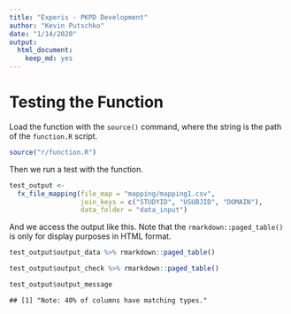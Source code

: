 ```yaml
---
title: "Experis - PKPD Development"
author: "Kevin Putschko"
date: "1/14/2020"
output: 
  html_document: 
    keep_md: yes
---
```




# Testing the Function

Load the function with the `source()` command, where the string is the path of the `function.R` script.  

```r
source("r/function.R")
```

Then we run a test with the function.


```r
test_output <-
  fx_file_mapping(file_map = "mapping/mapping1.csv",
                  join_keys = c("STUDYID", "USUBJID", "DOMAIN"),
                  data_folder = "data_input")
```

And we access the output like this.  Note that the `rmarkdown::paged_table()` is only for display purposes in HTML format.


```r
test_output$output_data %>% rmarkdown::paged_table()
```

<div data-pagedtable="false">
  <script data-pagedtable-source type="application/json">
{"columns":[{"label":["CPROJ"],"name":[1],"type":["dbl"],"align":["right"]},{"label":["GINV"],"name":[2],"type":["dbl"],"align":["right"]},{"label":["INV"],"name":[3],"type":["chr"],"align":["left"]},{"label":["GEOC"],"name":[4],"type":["chr"],"align":["left"]},{"label":["ID"],"name":[5],"type":["chr"],"align":["left"]},{"label":["PIPV"],"name":[6],"type":["dbl"],"align":["right"]},{"label":["VST"],"name":[7],"type":["dbl"],"align":["right"]},{"label":["GEN"],"name":[8],"type":["chr"],"align":["left"]},{"label":["ORIG"],"name":[9],"type":["chr"],"align":["left"]},{"label":["AMT"],"name":[10],"type":["chr"],"align":["left"]}],"data":[{"1":"1","2":"1","3":"DOSE NOT CHANGED","4":"2003-05","5":"CDISC01","6":"NA","7":"NA","8":"CDISC01.100008","9":"AE","10":"NA"},{"1":"2","2":"2","3":"DOSE NOT CHANGED","4":"2003-05-13","5":"CDISC01","6":"NA","7":"NA","8":"CDISC01.100008","9":"AE","10":"NA"},{"1":"3","2":"3","3":"DOSE NOT CHANGED","4":"2003-08-19","5":"CDISC01","6":"NA","7":"NA","8":"CDISC01.100008","9":"AE","10":"NA"},{"1":"1","2":"1","3":"DOSE NOT CHANGED","4":"2004-01-06","5":"CDISC01","6":"NA","7":"NA","8":"CDISC01.100014","9":"AE","10":"NA"},{"1":"2","2":"2","3":"DOSE NOT CHANGED","4":"2004-01-06","5":"CDISC01","6":"NA","7":"NA","8":"CDISC01.100014","9":"AE","10":"NA"},{"1":"3","2":"3","3":"DOSE NOT CHANGED","4":"2004-01-27","5":"CDISC01","6":"NA","7":"NA","8":"CDISC01.100014","9":"AE","10":"NA"},{"1":"4","2":"4","3":"DRUG INTERRUPTED","4":"2004-02-03","5":"CDISC01","6":"NA","7":"NA","8":"CDISC01.100014","9":"AE","10":"NA"},{"1":"5","2":"5","3":"DRUG INTERRUPTED","4":"2004-02-04","5":"CDISC01","6":"NA","7":"NA","8":"CDISC01.100014","9":"AE","10":"NA"},{"1":"1","2":"1","3":"DOSE NOT CHANGED","4":"2003-10-16","5":"CDISC01","6":"NA","7":"NA","8":"CDISC01.200001","9":"AE","10":"NA"},{"1":"5","2":"2","3":"DRUG WITHDRAWN","4":"2004-02-02","5":"CDISC01","6":"NA","7":"NA","8":"CDISC01.200001","9":"AE","10":"NA"},{"1":"3","2":"3","3":"DOSE NOT CHANGED","4":"2003-12-25","5":"CDISC01","6":"NA","7":"NA","8":"CDISC01.200001","9":"AE","10":"NA"},{"1":"4","2":"4","3":"DOSE NOT CHANGED","4":"2003-12-25","5":"CDISC01","6":"NA","7":"NA","8":"CDISC01.200001","9":"AE","10":"NA"},{"1":"2","2":"5","3":"DOSE NOT CHANGED","4":"2003-10-16","5":"CDISC01","6":"NA","7":"NA","8":"CDISC01.200001","9":"AE","10":"NA"},{"1":"3","2":"1","3":"DOSE NOT CHANGED","4":"2004-02-26","5":"CDISC01","6":"NA","7":"NA","8":"CDISC01.200002","9":"AE","10":"NA"},{"1":"1","2":"2","3":"DOSE NOT CHANGED","4":"2004-01-05","5":"CDISC01","6":"NA","7":"NA","8":"CDISC01.200002","9":"AE","10":"NA"},{"1":"2","2":"3","3":"DOSE NOT CHANGED","4":"2004-01-05","5":"CDISC01","6":"NA","7":"NA","8":"CDISC01.200002","9":"AE","10":"NA"},{"1":"NA","2":"NA","3":"NA","4":"NA","5":"CDISC01","6":"2","7":"1","8":"CDISC01.100008","9":"DA","10":"BASELINE"},{"1":"NA","2":"NA","3":"NA","4":"NA","5":"CDISC01","6":"3","7":"2","8":"CDISC01.100008","9":"DA","10":"WEEK 2"},{"1":"NA","2":"NA","3":"NA","4":"NA","5":"CDISC01","6":"3","7":"3","8":"CDISC01.100008","9":"DA","10":"WEEK 2"},{"1":"NA","2":"NA","3":"NA","4":"NA","5":"CDISC01","6":"10","7":"4","8":"CDISC01.100008","9":"DA","10":"WEEK 24"},{"1":"NA","2":"NA","3":"NA","4":"NA","5":"CDISC01","6":"2","7":"1","8":"CDISC01.100014","9":"DA","10":"BASELINE"},{"1":"NA","2":"NA","3":"NA","4":"NA","5":"CDISC01","6":"3","7":"2","8":"CDISC01.100014","9":"DA","10":"WEEK 2"},{"1":"NA","2":"NA","3":"NA","4":"NA","5":"CDISC01","6":"3","7":"3","8":"CDISC01.100014","9":"DA","10":"WEEK 2"},{"1":"NA","2":"NA","3":"NA","4":"NA","5":"CDISC01","6":"10","7":"4","8":"CDISC01.100014","9":"DA","10":"WEEK 24"},{"1":"NA","2":"NA","3":"NA","4":"NA","5":"CDISC01","6":"2","7":"1","8":"CDISC01.200001","9":"DA","10":"BASELINE"},{"1":"NA","2":"NA","3":"NA","4":"NA","5":"CDISC01","6":"3","7":"2","8":"CDISC01.200001","9":"DA","10":"WEEK 2"},{"1":"NA","2":"NA","3":"NA","4":"NA","5":"CDISC01","6":"3","7":"3","8":"CDISC01.200001","9":"DA","10":"WEEK 2"},{"1":"NA","2":"NA","3":"NA","4":"NA","5":"CDISC01","6":"10","7":"4","8":"CDISC01.200001","9":"DA","10":"WEEK 24"},{"1":"NA","2":"NA","3":"NA","4":"NA","5":"CDISC01","6":"2","7":"1","8":"CDISC01.200002","9":"DA","10":"BASELINE"},{"1":"NA","2":"NA","3":"NA","4":"NA","5":"CDISC01","6":"3","7":"2","8":"CDISC01.200002","9":"DA","10":"WEEK 2"},{"1":"NA","2":"NA","3":"NA","4":"NA","5":"CDISC01","6":"3","7":"3","8":"CDISC01.200002","9":"DA","10":"WEEK 2"},{"1":"NA","2":"NA","3":"NA","4":"NA","5":"CDISC01","6":"10","7":"4","8":"CDISC01.200002","9":"DA","10":"WEEK 24"}],"options":{"columns":{"min":{},"max":[10]},"rows":{"min":[10],"max":[10]},"pages":{}}}
  </script>
</div>

```r
test_output$output_check %>% rmarkdown::paged_table()
```

<div data-pagedtable="false">
  <script data-pagedtable-source type="application/json">
{"columns":[{"label":["col"],"name":[1],"type":["chr"],"align":["left"]},{"label":["type_is"],"name":[2],"type":["chr"],"align":["left"]},{"label":["type_shouldbe"],"name":[3],"type":["chr"],"align":["left"]},{"label":["type_match"],"name":[4],"type":["dbl"],"align":["right"]}],"data":[{"1":"CPROJ","2":"numeric","3":"Char","4":"0"},{"1":"GINV","2":"numeric","3":"Num","4":"1"},{"1":"INV","2":"character","3":"Num","4":"0"},{"1":"GEOC","2":"character","3":"Num","4":"0"},{"1":"ID","2":"character","3":"Num","4":"0"},{"1":"PIPV","2":"numeric","3":"Num","4":"1"},{"1":"VST","2":"numeric","3":"Num","4":"1"},{"1":"GEN","2":"character","3":"Char","4":"1"},{"1":"ORIG","2":"character","3":"Num","4":"0"},{"1":"AMT","2":"character","3":"Num","4":"0"}],"options":{"columns":{"min":{},"max":[10]},"rows":{"min":[10],"max":[10]},"pages":{}}}
  </script>
</div>

```r
test_output$output_message
```

```
## [1] "Note: 40% of columns have matching types."
```

